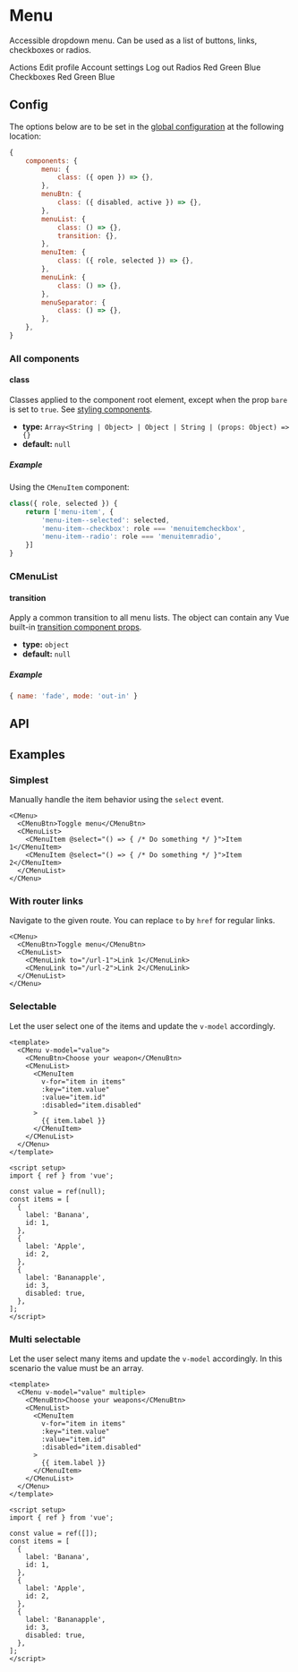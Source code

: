 # Menu

Accessible dropdown menu. Can be used as a list of buttons, links, checkboxes or radios.

<Showcase>
    <div class="flex gap-4">
        <CMenu v-slot="{ open }">
            <CMenuBtn>
            <span>Actions</span>
            <CIcon
                id="caret"
                :scale="0.75"
                class="ml-3 transition-transform"
                :class="{ 'transform rotate-180': open }"
            />
            </CMenuBtn>
            <CMenuList>
            <CMenuItem>Edit profile</CMenuItem>
            <CMenuItem>Account settings</CMenuItem>
            <CMenuSeparator />
            <CMenuItem>Log out</CMenuItem>
            </CMenuList>
        </CMenu>
        <CMenu v-slot="{ open }">
            <CMenuBtn>
            <span>Radios</span>
            <CIcon
                id="caret"
                :scale="0.75"
                class="ml-3 transition-transform"
                :class="{ 'transform rotate-180': open }"
            />
            </CMenuBtn>
            <CMenuList>
            <CMenuItem value="r">Red</CMenuItem>
            <CMenuItem value="g">Green</CMenuItem>
            <CMenuItem value="b">Blue</CMenuItem>
            </CMenuList>
        </CMenu>
        <CMenu v-slot="{ open }" multiple>
            <CMenuBtn>
            <span>Checkboxes</span>
            <CIcon
                id="caret"
                :scale="0.75"
                class="ml-3 transition-transform"
                :class="{ 'transform rotate-180': open }"
            />
            </CMenuBtn>
            <CMenuList>
            <CMenuItem value="r">Red</CMenuItem>
            <CMenuItem value="g">Green</CMenuItem>
            <CMenuItem value="b">Blue</CMenuItem>
            </CMenuList>
        </CMenu>
    </div>
</Showcase>

## Config

The options below are to be set in the [global configuration](/guide/config.html) at the following location:

```js
{
    components: {
        menu: {
            class: ({ open }) => {},
        },
        menuBtn: {
            class: ({ disabled, active }) => {},
        },
        menuList: {
            class: () => {},
            transition: {},
        },
        menuItem: {
            class: ({ role, selected }) => {},
        },
        menuLink: {
            class: () => {},
        },
        menuSeparator: {
            class: () => {},
        },
    },
}
```

### All components

#### class

Classes applied to the component root element, except when the prop `bare` is set to `true`. See [styling components](/guide/styling-components/).

- **type:** `Array<String | Object> | Object | String | (props: Object) => {}`
- **default:** `null`

##### Example

Using the `CMenuItem` component:

```js
class({ role, selected }) {
    return ['menu-item', {
        'menu-item--selected': selected,
        'menu-item--checkbox': role === 'menuitemcheckbox',
        'menu-item--radio': role === 'menuitemradio',
    }]
}
```

### CMenuList

#### transition

Apply a common transition to all menu lists. The object can contain any Vue built-in [transition component props](https://v3.vuejs.org/api/built-in-components.html#transition).

- **type:** `object`
- **default:** `null`

##### Example

```js
{ name: 'fade', mode: 'out-in' }
```

## API

<Docgen :components="[
  'CMenu',
  'CMenuBtn',
  'CMenuList',
  'CMenuItem',
  'CMenuLink',
  'CMenuSeparator',
]" />

## Examples

### Simplest

Manually handle the item behavior using the `select` event.

```vue-html
<CMenu>
  <CMenuBtn>Toggle menu</CMenuBtn>
  <CMenuList>
    <CMenuItem @select="() => { /* Do something */ }">Item 1</CMenuItem>
    <CMenuItem @select="() => { /* Do something */ }">Item 2</CMenuItem>
  </CMenuList>
</CMenu>
```

### With router links

Navigate to the given route. You can replace `to` by `href` for regular links.

```vue-html
<CMenu>
  <CMenuBtn>Toggle menu</CMenuBtn>
  <CMenuList>
    <CMenuLink to="/url-1">Link 1</CMenuLink>
    <CMenuLink to="/url-2">Link 2</CMenuLink>
  </CMenuList>
</CMenu>
```

### Selectable

Let the user select one of the items and update the `v-model` accordingly.

```vue
<template>
  <CMenu v-model="value">
    <CMenuBtn>Choose your weapon</CMenuBtn>
    <CMenuList>
      <CMenuItem
        v-for="item in items"
        :key="item.value"
        :value="item.id"
        :disabled="item.disabled"
      >
        {{ item.label }}
      </CMenuItem>
    </CMenuList>
  </CMenu>
</template>

<script setup>
import { ref } from 'vue';

const value = ref(null);
const items = [
  {
    label: 'Banana',
    id: 1,
  },
  {
    label: 'Apple',
    id: 2,
  },
  {
    label: 'Bananapple',
    id: 3,
    disabled: true,
  },
];
</script>
```

### Multi selectable

Let the user select many items and update the `v-model` accordingly. In this scenario the value must be an array.

```vue
<template>
  <CMenu v-model="value" multiple>
    <CMenuBtn>Choose your weapons</CMenuBtn>
    <CMenuList>
      <CMenuItem
        v-for="item in items"
        :key="item.value"
        :value="item.id"
        :disabled="item.disabled"
      >
        {{ item.label }}
      </CMenuItem>
    </CMenuList>
  </CMenu>
</template>

<script setup>
import { ref } from 'vue';

const value = ref([]);
const items = [
  {
    label: 'Banana',
    id: 1,
  },
  {
    label: 'Apple',
    id: 2,
  },
  {
    label: 'Bananapple',
    id: 3,
    disabled: true,
  },
];
</script>
```
